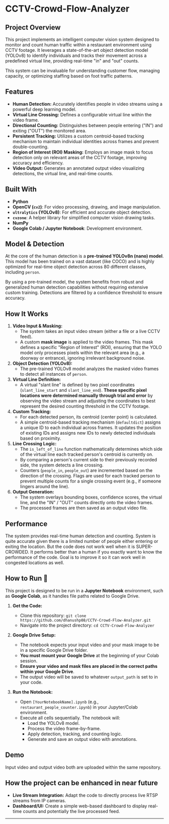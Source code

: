 # CCTV-Crowd-Flow-Analyzer

## Project Overview

This project implements an intelligent computer vision system designed to monitor and count human traffic within a restaurant environment using CCTV footage. It leverages a state-of-the-art object detection model (YOLOv8) to identify individuals and tracks their movement across a predefined virtual line, providing real-time "in" and "out" counts.

This system can be invaluable for understanding customer flow, managing capacity, or optimizing staffing based on foot traffic patterns.

## Features

  * **Human Detection:** Accurately identifies people in video streams using a powerful deep learning model.
  * **Virtual Line Crossing:** Defines a configurable virtual line within the video frame.
  * **Directional Counting:** Distinguishes between people entering ("IN") and exiting ("OUT") the monitored area.
  * **Persistent Tracking:** Utilizes a custom centroid-based tracking mechanism to maintain individual identities across frames and prevent double-counting.
  * **Region of Interest (ROI) Masking:** Employs an image mask to focus detection only on relevant areas of the CCTV footage, improving accuracy and efficiency.
  * **Video Output:** Generates an annotated output video visualizing detections, the virtual line, and real-time counts.

## Built With

  * **Python**
  * **OpenCV (`cv2`)**: For video processing, drawing, and image manipulation.
  * **`ultralytics` (YOLOv8)**: For efficient and accurate object detection.
  * **`cvzone`**: A helper library for simplified computer vision drawing tasks.
  * **NumPy**
  * **Google Colab / Jupyter Notebook**: Development environment.

## Model & Detection

At the core of the human detection is a **pre-trained YOLOv8n (nano) model**. This model has been trained on a vast dataset (like COCO) and is highly optimized for real-time object detection across 80 different classes, including `person`.

By using a pre-trained model, the system benefits from robust and generalized human detection capabilities without requiring extensive custom training. Detections are filtered by a confidence threshold to ensure accuracy.

## How It Works

1.  **Video Input & Masking:**
      * The system takes an input video stream (either a file or a live CCTV feed).
      * A custom **mask image** is applied to the video frames. This mask defines a specific "Region of Interest" (ROI), ensuring that the YOLO model only processes pixels within the relevant area (e.g., a doorway or entrance), ignoring irrelevant background noise.
2.  **Object Detection (YOLOv8):**
      * The pre-trained YOLOv8 model analyzes the masked video frames to detect all instances of `person`.
3.  **Virtual Line Definition:**
      * A virtual "slant line" is defined by two pixel coordinates (`slant_line_start` and `slant_line_end`). **These specific pixel locations were determined manually through trial and error** by observing the video stream and adjusting the coordinates to best represent the desired counting threshold in the CCTV footage.
4.  **Custom Tracking:**
      * For each detected person, its centroid (center point) is calculated.
      * A simple centroid-based tracking mechanism (`defaultdict`) assigns a unique ID to each individual across frames. It updates the position of existing IDs and assigns new IDs to newly detected individuals based on proximity.
5.  **Line Crossing Logic:**
      * The `is_left_of_line` function mathematically determines which side of the virtual line each tracked person's centroid is currently on.
      * By comparing a person's current side to their previously recorded side, the system detects a line crossing.
      * Counters (`people_in`, `people_out`) are incremented based on the direction of the crossing. Flags are used for each tracked person to prevent multiple counts for a single crossing event (e.g., if someone lingers around the line).
6.  **Output Generation:**
      * The system overlays bounding boxes, confidence scores, the virtual line, and the "IN" / "OUT" counts directly onto the video frames.
      * The processed frames are then saved as an output video file.

## Performance

The system provides real-time human detection and counting. System is quite accurate given there is a limited number of people either entering or exiting the location. But the code does not work well when it is SUPER-CROWDED. It performs better than a human if you exactly want to know the performance of the code. Goal is to improve it so it can work well in congested locations as well. 

## How to Run 🚀

This project is designed to be run in a **Jupyter Notebook** environment, such as **Google Colab**, as it handles file paths related to Google Drive.

1.  **Get the Code:**

      * Clone this repository: `git clone https://github.com/dhanushp08/CCTV-Crowd-Flow-Analyzer.git`
      * Navigate into the project directory: `cd CCTV-Crowd-Flow-Analyzer`

2.  **Google Drive Setup:**

      * The notebook expects your input video and your mask image to be in a specific Google Drive folder.
      * **You must mount your Google Drive** at the beginning of your Colab session.
      * **Ensure your video and mask files are placed in the correct paths within your Google Drive**.
      * The output video will be saved to whatever `output_path` is set to in your code.

3.  **Run the Notebook:**

      * Open `[YourNotebookName].ipynb` (e.g., `restaurant_people_counter.ipynb`) in your Jupyter/Colab environment.
      * Execute all cells sequentially. The notebook will:
          * Load the YOLOv8 model.
          * Process the video frame-by-frame.
          * Apply detection, tracking, and counting logic.
          * Generate and save an output video with annotations.

## Demo

Input video and output video both are uploaded within the same repository.


## How the project can be enhanced in near future

  * **Live Stream Integration:** Adapt the code to directly process live RTSP streams from IP cameras.
  * **Dashboard/UI:** Create a simple web-based dashboard to display real-time counts and potentially the live processed feed.
-----
